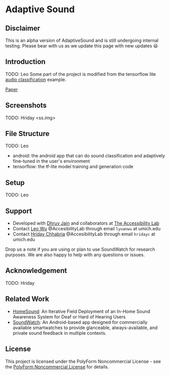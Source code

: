 # Adaptive Sound

## Disclaimer
This is an alpha version of AdaptiveSound and is still undergoing internal testing. Please bear with us as we update this page with new updates 😃

## Introduction

TODO: Leo
Some part of the project is modified from the tensorflow lite [audio classification](https://github.com/tensorflow/examples/tree/master/lite/examples/audio_classification/android) example.

[Paper](<paper_link>)

## Screenshots

TODO: Hriday
<ss.img>

## File Structure

TODO: Leo
+ android: the android app that can do sound classification and adaptively fine-tuned in the user's environment
+ tensorflow: the tf-lite model training and generation code

## Setup

TODO: Leo

## Support
- Developed with [Dhruv Jain](https://web.eecs.umich.edu/~profdj/) and collaborators at [The Accessibility Lab](https://accessibility.eecs.umich.edu)
- Contact [Leo Wu](https://www.linkedin.com/in/binomial14/) @AccesibilityLab through email `lyuanwu` at umich.edu
- Contact [Hriday Chhabria](https://www.linkedin.com/in/hridayc/) @AccesibilityLab through email `hridayc` at umich.edu



Drop us a note if you are using or plan to use SoundWatch for research purposes. We are also happy to help with any questions or issues.
## Acknowledgement
TODO: Hriday

## Related Work
- [HomeSound](https://makeabilitylab.cs.washington.edu/project/smarthomedhh/): An Iterative Field Deployment of an In-Home Sound Awareness System for Deaf or Hard of Hearing Users
- [SoundWatch](https://github.com/AccessibilityLab/SoundWatch/): An Android-based app designed for commercially available smartwatches to provide glanceable, always-available, and private sound feedback in multiple contexts.
## License

This project is licensed under the PolyForm Noncommercial License - see the [PolyForm Noncommercial License](https://polyformproject.org/licenses/noncommercial/1.0.0/) for details.


